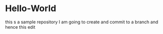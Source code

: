 # Hello-World
this s a sample repository
I am going to create and commit to a branch and hence this edit
